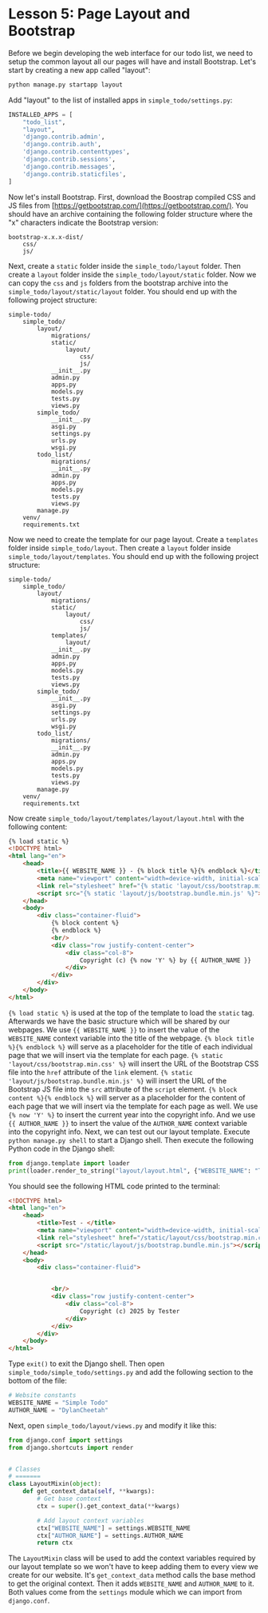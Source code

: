 # Lesson 5: Page Layout and Bootstrap

Before we begin developing the web interface for our todo list, we need to setup the common layout all our pages will have and install Bootstrap. Let's start by creating a new app called "layout":
```sh
python manage.py startapp layout
```

Add "layout" to the list of installed apps in `simple_todo/settings.py`:
```python
INSTALLED_APPS = [
    "todo_list",
    "layout",
    'django.contrib.admin',
    'django.contrib.auth',
    'django.contrib.contenttypes',
    'django.contrib.sessions',
    'django.contrib.messages',
    'django.contrib.staticfiles',
]
```

Now let's install Bootstrap. First, download the Boostrap compiled CSS and JS files from [https://getbootstrap.com/](https://getbootstrap.com/). You should have an archive containing the following folder structure where the "x" characters indicate the Bootstrap version:
```
bootstrap-x.x.x-dist/
    css/
    js/
```

Next, create a `static` folder inside the `simple_todo/layout` folder. Then create a `layout` folder inside the `simple_todo/layout/static` folder. Now we can copy the `css` and `js` folders from the bootstrap archive into the `simple_todo/layout/static/layout` folder. You should end up with the following project structure:
```
simple-todo/
    simple_todo/
        layout/
            migrations/
            static/
                layout/
                    css/
                    js/
            __init__.py
            admin.py
            apps.py
            models.py
            tests.py
            views.py
        simple_todo/
            __init__.py
            asgi.py
            settings.py
            urls.py
            wsgi.py
        todo_list/
            migrations/
            __init__.py
            admin.py
            apps.py
            models.py
            tests.py
            views.py
        manage.py
    venv/
    requirements.txt
```

Now we need to create the template for our page layout. Create a `templates` folder inside `simple_todo/layout`. Then create a `layout` folder inside `simple_todo/layout/templates`. You should end up with the following project structure:
```
simple-todo/
    simple_todo/
        layout/
            migrations/
            static/
                layout/
                    css/
                    js/
            templates/
                layout/
            __init__.py
            admin.py
            apps.py
            models.py
            tests.py
            views.py
        simple_todo/
            __init__.py
            asgi.py
            settings.py
            urls.py
            wsgi.py
        todo_list/
            migrations/
            __init__.py
            admin.py
            apps.py
            models.py
            tests.py
            views.py
        manage.py
    venv/
    requirements.txt
```

Now create `simple_todo/layout/templates/layout/layout.html` with the following content:
```html
{% load static %}
<!DOCTYPE html>
<html lang="en">
    <head>
        <title>{{ WEBSITE_NAME }} - {% block title %}{% endblock %}</title>
        <meta name="viewport" content="width=device-width, initial-scale=1"/>
        <link rel="stylesheet" href="{% static 'layout/css/bootstrap.min.css' %}"/>
        <script src="{% static 'layout/js/bootstrap.bundle.min.js' %}"></script>
    </head>
    <body>
        <div class="container-fluid">
            {% block content %}
            {% endblock %}
            <br/>
            <div class="row justify-content-center">
                <div class="col-8">
                    Copyright (c) {% now 'Y' %} by {{ AUTHOR_NAME }}
                </div>
            </div>
        </div>
    </body>
</html>
```

`{% load static %}` is used at the top of the template to load the `static` tag. Afterwards we have the basic structure which will be shared by our webpages. We use `{{ WEBSITE_NAME }}` to insert the value of the `WEBSITE_NAME` context variable into the title of the webpage. `{% block title %}{% endblock %}` will serve as a placeholder for the title of each individual page that we will insert via the template for each page. `{% static 'layout/css/bootstrap.min.css' %}` will insert the URL of the Bootstrap CSS file into the `href` attribute of the `link` element. `{% static 'layout/js/bootstrap.bundle.min.js' %}` will insert the URL of the Bootstrap JS file into the `src` attribute of the `script` element. `{% block content %}{% endblock %}` will server as a placeholder for the content of each page that we will insert via the template for each page as well. We use `{% now 'Y' %}` to insert the current year into the copyright info. And we use `{{ AUTHOR_NAME }}` to insert the value of the `AUTHOR_NAME` context variable into the copyright info. Next, we can test out our layout template. Execute `python manage.py shell` to start a Django shell. Then execute the following Python code in the Django shell:
```python
from django.template import loader
print(loader.render_to_string("layout/layout.html", {"WEBSITE_NAME": "Test", "AUTHOR_NAME": "Tester"}))
```

You should see the following HTML code printed to the terminal:
```html
<!DOCTYPE html>
<html lang="en">
    <head>
        <title>Test - </title>
        <meta name="viewport" content="width=device-width, initial-scale=1"/>
        <link rel="stylesheet" href="/static/layout/css/bootstrap.min.css"/>
        <script src="/static/layout/js/bootstrap.bundle.min.js"></script>
    </head>
    <body>
        <div class="container-fluid">


            <br/>
            <div class="row justify-content-center">
                <div class="col-8">
                    Copyright (c) 2025 by Tester
                </div>
            </div>
        </div>
    </body>
</html>
```

Type `exit()` to exit the Django shell. Then open `simple_todo/simple_todo/settings.py` and add the following section to the bottom of the file:
```python
# Website constants
WEBSITE_NAME = "Simple Todo"
AUTHOR_NAME = "DylanCheetah"
```

Next, open `simple_todo/layout/views.py` and modify it like this:
```python
from django.conf import settings
from django.shortcuts import render


# Classes
# =======
class LayoutMixin(object):
    def get_context_data(self, **kwargs):
        # Get base context
        ctx = super().get_context_data(**kwargs)

        # Add layout context variables
        ctx["WEBSITE_NAME"] = settings.WEBSITE_NAME
        ctx["AUTHOR_NAME"] = settings.AUTHOR_NAME
        return ctx
```

The `LayoutMixin` class will be used to add the context variables required by our layout template so we won't have to keep adding them to every view we create for our website. It's `get_context_data` method calls the base method to get the original context. Then it adds `WEBSITE_NAME` and `AUTHOR_NAME` to it. Both values come from the `settings` module which we can import from `django.conf`.
